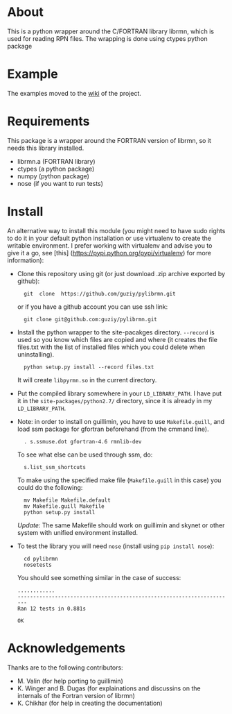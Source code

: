 About
=========
This is a python wrapper around the C/FORTRAN library librmn, which is used for reading RPN files.
The wrapping is done using ctypes python package

Example
=======

The examples moved to the [wiki](https://github.com/guziy/pylibrmn/wiki/Usage-examples) of the project.

Requirements
==========
This package is a wrapper around the FORTRAN version of librmn, so it needs this library installed.

* librmn.a (FORTRAN library)
* ctypes (a python package)
* numpy (python package)
* nose (if you want to run tests)


Install
========================

An alternative way to install this module (you might need to have sudo rights to do it in your default python installation or use
virtualenv to create the writable environment. I prefer working with virtualenv and advise you to give it a go, see [this] (https://pypi.python.org/pypi/virtualenv) for more
information):

* Clone this repository using git (or just download .zip archive exported by github):
       
        git  clone  https://github.com/guziy/pylibrmn.git
 
  or if you have a github account you can use ssh link:

        git clone git@github.com:guziy/pylibrmn.git

* Install the python wrapper to the site-pacakges directory. `--record` is used so you know which files are copied
   and where (it creates the file files.txt with the list of installed files which you could delete when uninstalling).

        python setup.py install --record files.txt

   It will create `libpyrmn.so` in the current directory.

* Put the compiled library somewhere in your `LD_LIBRARY_PATH`.
     I have put it in the `site-packages/python2.7/` directory, since it is already in my `LD_LIBRARY_PATH`.

* Note: in order to install on guillimin, you have to use `Makefile.guill`, and load ssm package for gfortran beforehand (from the cmmand line).

        . s.ssmuse.dot gfortran-4.6 rmnlib-dev

  To see what else can be used through ssm, do:
        
        s.list_ssm_shortcuts

  To make using the specified make file (`Makefile.guill` in this case) you could do the following:
         
        mv Makefile Makefile.default
        mv Makefile.guill Makefile
        python setup.py install

  *Update:* The same Makefile should work on guillimin and skynet or other system with unified environment installed.

* To test the library you will need `nose` (install using `pip install nose`):

        cd pylibrmn
        nosetests

  You should see something similar in the case of success:

      ............
      ----------------------------------------------------------------------
      Ran 12 tests in 0.881s

      OK 

 

Acknowledgements
=======
Thanks are to the following contributors:
* M. Valin (for help porting to guillimin)
* K. Winger and B. Dugas (for explainations and discussins on the internals of the Fortran version of librmn)
* K. Chikhar (for help in creating the documentation)


    
